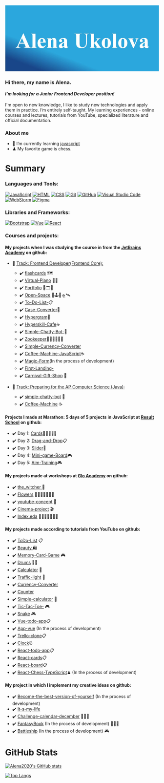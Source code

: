 [![Header](https://github.com/Alena2020/Alena2020/blob/main/img/Header.JPG)](https://github.com/Alena2020)

### Hi there, my name is Alena.

#### **_I’m looking for a Junior Frontend Developer position!_**

I'm open to new knowledge, I like to study new technologies and apply them in practice. I’m entirely self-taught. My learning experiences - online courses and lectures, tutorials from YouTube, specialized literature and official documentation.

### About me

<!-- - 🔭 I’m currently working on the [Become-the-best-version-of-yourself](https://github.com/Alena2020/Become-the-best-version-of-yourself) -->

- 🌱 I’m currently learning [javascript](https://learn.javascript.ru/)
- ♟ My favorite game is chess.

# Summary

### Languages and Tools:

[![JavaScript](https://img.shields.io/badge/-Java_Script-7FFFD4?style=for-the-badge&logo=JavaScript)](https://developer.mozilla.org/ru/docs/Web/JavaScript)
[![HTML](https://img.shields.io/badge/-HTML-7FFFD4?style=for-the-badge&logo=HTML5)](https://developer.mozilla.org/ru/docs/Learn/Getting_started_with_the_web/HTML_basics)
[![CSS](https://img.shields.io/badge/-CSS-7FFFD4?style=for-the-badge&logoColor=4f88db&logo=CSS3)](https://developer.mozilla.org/ru/docs/Web/CSS)
[![Git](https://img.shields.io/badge/-Git-7FFFD4?style=for-the-badge&logo=Git)](https://git-scm.com/book/ru/v2/%D0%92%D0%B2%D0%B5%D0%B4%D0%B5%D0%BD%D0%B8%D0%B5-%D0%A7%D1%82%D0%BE-%D1%82%D0%B0%D0%BA%D0%BE%D0%B5-Git%3F)
[![GitHub](https://img.shields.io/badge/-GitHub-7FFFD4?style=for-the-badge&logo=GitHub)](https://github.com/)
[![Visual Studio Code](https://img.shields.io/badge/-Visual_Studio_Code-7FFFD4?style=for-the-badge&logoColor=4f88db&logo=VisualStudioCode)](https://code.visualstudio.com/)
[![WebStorm](https://img.shields.io/badge/-WebStorm-7FFFD4?style=for-the-badge&logoColor=black&logo=WebStorm)](https://www.jetbrains.com/ru-ru/webstorm/)
[![Figma](https://img.shields.io/badge/-Figma-7FFFD4?style=for-the-badge&logo=Figma)](https://www.figma.com/)

### Libraries and Frameworks:

[![Bootstrap](https://img.shields.io/badge/-Bootstrap-7FFFD4?style=for-the-badge&logo=Bootstrap)](https://getbootstrap.com/)
[![Vue](https://img.shields.io/badge/-Vue.Js-7FFFD4?style=for-the-badge&logo=Vue.js)](https://v3.ru.vuejs.org/)
[![React](https://img.shields.io/badge/-Vue.Js-7FFFD4?style=for-the-badge&logo=React.js)](https://react.dev/)

<!--
### Books 📚:
-->

### Courses and projects:

#### My projects when I was studying the course in from the [JetBrains Academy](https://hyperskill.org/profile/3929743) on github:

- :large_blue_diamond: [Track: Frontend Developer(Frontend Core):](https://hyperskill.org/tracks/5)

  - :heavy_check_mark: [flashcards](https://github.com/Alena2020/flashcards) 🗺
  - :heavy_check_mark: [Virtual-Piano](https://github.com/Alena2020/Virtual-Piano) 🎹🎼
  - :heavy_check_mark: [Portfolio](https://github.com/Alena2020/Portfolio) 🧰🗂🌌
  - :heavy_check_mark: [Open-Space](https://github.com/Alena2020/Open-Space) 🌌🕹🚀🛸🛰
  - :heavy_check_mark: [To-Do-List-](https://github.com/Alena2020/To-Do-List-)📋
  - :heavy_check_mark: [Case-Converter](https://github.com/Alena2020/Case-Converter)📁
  - :heavy_check_mark: [Hypergram](https://github.com/Alena2020/Hypergram)🎨
  - :heavy_check_mark: [Hyperskill-Cafe](https://github.com/Alena2020/Hyperskill-Cafe)☕️
  - :heavy_check_mark: [Simple-Chatty-Bot-](https://github.com/Alena2020/Simple-Chatty-Bot-)🤖
  - :heavy_check_mark: [Zookeeper](https://github.com/Alena2020/Zookeeper)🐫🦁🦌🦢🦇🐰
  - :heavy_check_mark: [Simple-Currency-Converter](https://github.com/Alena2020/Simple-Currency-Converter)
  - :heavy_check_mark: [Coffee-Machine-JavaScript](https://github.com/Alena2020/Coffee-Machine-JavaScript)☕️
  - :heavy_check_mark: [Magic-Form](https://github.com/Alena2020/Magic-Form)(In the process of development)
  - :heavy_check_mark: [First-Landing-](https://github.com/Alena2020/First-Landing-)
  - :heavy_check_mark: [Carnival-Gift-Shop](https://github.com/Alena2020/Carnival-Gift-Shop) 🎁

- :large_blue_diamond: [Track: Preparing for the AP Computer Science (Java):](https://hyperskill.org/tracks/8)
  - :heavy_check_mark: [simple-chatty-bot](https://github.com/Alena2020/simple-chatty-bot) 🤖
  - :heavy_check_mark: [Coffee-Machine](https://github.com/Alena2020/Coffee-Machine) ☕️

#### Projects I made at Marathon: 5 days of 5 projects in JavaScript at [Result School](https://result.school/products/marathon-js?utm_source=youtube&utm_medium=vladilen&utm_campaign=video_18_10_2022) on github:

- :heavy_check_mark: Day 1: [Cards](https://github.com/Alena2020/Cards)🌹🌺🌸🌼🌻
- :heavy_check_mark: Day 2: [Drag-and-Drop](https://github.com/Alena2020/Drag-and-Drop)📋
- :heavy_check_mark: Day 3: [Slider](https://github.com/Alena2020/Slider)📓
- :heavy_check_mark: Day 4: [Mini-game-Board](https://github.com/Alena2020/Mini-game-Board)🎮
- :heavy_check_mark: Day 5: [Aim-Training](https://github.com/Alena2020/Aim-Training)🎮

#### My projects made at workshops at [Glo Academy](https://glo.academy/) on github:

- :heavy_check_mark: [the_witcher ](https://github.com/Alena2020/the_witcher) 🐺
- :heavy_check_mark: [Flowers](https://github.com/Alena2020/Flowers) 💐🌷🌹🌺🌸🌼🌻
- :heavy_check_mark: [youtube-concept](https://github.com/Alena2020/youtube-concept) 📒
- :heavy_check_mark: [Cinema-project](https://github.com/Alena2020/Cinema-project) 🎬
- :heavy_check_mark: [Index.eda](https://github.com/Alena2020/Index.eda) 🍱🥗🍰🍗🥞🍕🥘

#### My projects made according to tutorials from YouTube on github:

- :heavy_check_mark: [ToDo-List](https://github.com/Alena2020/ToDo-List/) 📋
- :heavy_check_mark: [Beauty ](https://github.com/Alena2020/Beauty) 🛍
- :heavy_check_mark: [Memory-Card-Game](https://github.com/Alena2020/Memory-Card-Game/) 🎮
- :heavy_check_mark: [Drums](https://github.com/Alena2020/Drums/) 🥁🎼
- :heavy_check_mark: [Calculator](https://github.com/Alena2020/Calculator) 🧮
- :heavy_check_mark: [Traffic-light](https://github.com/Alena2020/Traffic-light) 🚦
- :heavy_check_mark: [Currency-Converter](https://github.com/Alena2020/Currency-Converter)
- :heavy_check_mark: [Counter](https://github.com/Alena2020/Counter)
- :heavy_check_mark: [Simple-calculator](https://github.com/Alena2020/Simple-calculator) 🧮
- :heavy_check_mark: [Tic-Tac-Toe-](https://github.com/Alena2020/Tic-Tac-Toe-) 🎮
- :heavy_check_mark: [Snake](https://github.com/Alena2020/Snake) 🎮
- :heavy_check_mark: [Vue-todo-app](https://github.com/Alena2020/vue-todo-app)📋
- :heavy_check_mark: [App-vue](https://github.com/Alena2020/app-vue) (In the process of development)
- :heavy_check_mark: [Trello-clone](https://github.com/Alena2020/Trello-clone)📋
- :heavy_check_mark: [Clock](https://github.com/Alena2020/Clock)⏰
- :heavy_check_mark: [React-todo-app](https://github.com/Alena2020/react-todo-app)📋
- :heavy_check_mark: [React-cards](https://github.com/Alena2020/React-cards)📋
- :heavy_check_mark: [React-board](https://github.com/Alena2020/React-board)📋
- :heavy_check_mark: [React-Chess-TypeScript](https://github.com/Alena2020/React-Chess-TypeScript)♟ (In the process of development)

#### My project in which I implement my creative ideas on github:

- :heavy_check_mark: [Become-the-best-version-of-yourself](https://github.com/Alena2020/Become-the-best-version-of-yourself) (In the process of development)
- :heavy_check_mark: [It-s-my-life](https://github.com/Alena2020/It-s-my-life)
- :heavy_check_mark: [Challenge-calendar-december](https://github.com/Alena2020/Challenge-calendar-december) 🎄🎁🍊
- :heavy_check_mark: [FantasyBook](https://github.com/Alena2020/FantasyBook) (In the process of development) 🔮💎✨
- :heavy_check_mark: [Battleship](https://github.com/Alena2020/Battleship) (In the process of development) 🎮

# GitHub Stats

[![Alena2020's GitHub stats](https://github-readme-stats.vercel.app/api?username=Alena2020&show_icons=true&theme=tokyonight&include_all_commits)](https://github.com/anuraghazra/github-readme-stats)

[![Top Langs](https://github-readme-stats.vercel.app/api/top-langs/?username=Alena2020&theme=tokyonight)](https://github.com/anuraghazra/github-readme-stats)
